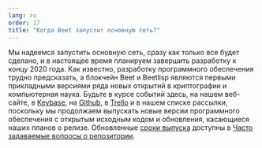 ```yaml
---
lang: ru
order: 17
title: "Когда Beet запустит основную сеть?"
---
```


Мы надеемся запустить основную сеть, сразу как только все будет сделано, и в настоящее время планируем завершить разработку к концу 2020 года. Как известно, разработку программного обеспечения трудно предсказать, а блокчейн Beet и Beetlisp являются первыми прикладными версиями ряда новых открытий в криптографии и компьютерная наука. Будьте в курсе событий здесь, на нашем веб-сайте, в [Keybase](https://keybase.io/team/beet_network.public), на [Github](https://github.com/Beet-Network/), в [Trello](https://trello.com/b/ZuNx7sET/engineering-core) и в нашем списке рассылки, поскольку мы продолжаем выпускать новые версии программного обеспечения с открытым исходным кодом и обновления, касающиеся наших планов о релизе. Обновленные [сроки выпуска](https://github.com/Beet-Network/beet-blockchain/wiki/FAQ#when-mainnet) доступны в [Часто задаваемые вопросы о репозитории](https://github.com/Beet-Network/beet-blockchain/wiki/FAQ).
